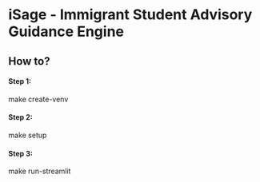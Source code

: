 # iSage - Immigrant Student Advisory Guidance Engine

## How to?
#### Step 1: 
make create-venv
#### Step 2: 
make setup
#### Step 3: 
make run-streamlit
